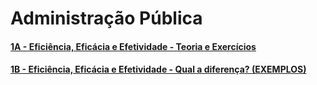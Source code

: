 # Administração Pública

#### [1A - Eficiência, Eficácia e Efetividade - Teoria e Exercícios](https://youtu.be/owAOwUOPn4U?si=Bj5smaS4zMY4iR0u)


#### [1B - Eficiência, Eficácia e Efetividade - Qual a diferença? (EXEMPLOS)](https://youtu.be/W55q-BOZolw?si=6gRVvHAC4T0Fk3fW)